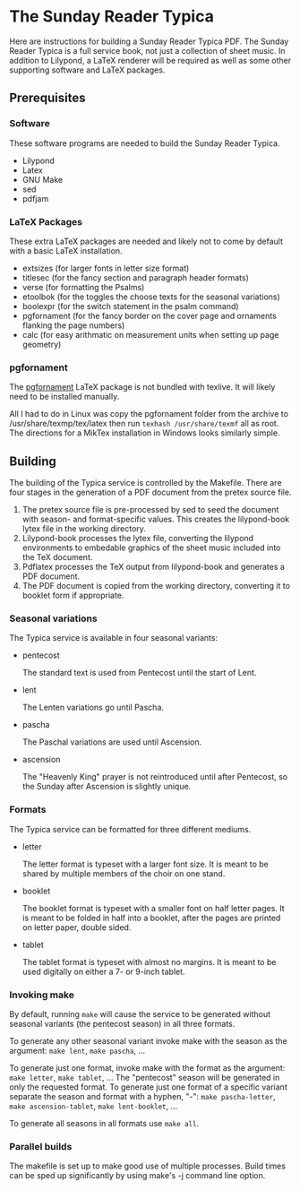 # The Sunday Reader Typica

Here are instructions for building a Sunday Reader Typica PDF.  The Sunday
Reader Typica is a full service book, not just a collection of sheet music.  In
addition to Lilypond, a LaTeX renderer will be required as well as some other
supporting software and LaTeX packages.

## Prerequisites

### Software

These software programs are needed to build the Sunday Reader Typica.

* Lilypond
* Latex
* GNU Make
* sed
* pdfjam

### LaTeX Packages

These extra LaTeX packages are needed and likely not to come by default with a
basic LaTeX installation.

* extsizes
  (for larger fonts in letter size format)
* titlesec
  (for the fancy section and paragraph header formats)
* verse
  (for formatting the Psalms)
* etoolbok
  (for the toggles the choose texts for the seasonal variations)
* boolexpr
  (for the switch statement in the psalm command)
* pgfornament
  (for the fancy border on the cover page and ornaments flanking the page numbers)
* calc
  (for easy arithmatic on measurement units when setting up page geometry)

### pgfornament

The [pgfornament](http://www.altermundus.com/pages/tkz/ornament/index.html)
LaTeX package is not bundled with texlive.  It will likely need to be installed
manually.

All I had to do in Linux was copy the pgfornament folder from the archive to
/usr/share/texmp/tex/latex then run `texhash /usr/share/texmf` all as root.  The
directions for a MikTex installation in Windows looks similarly simple.

## Building

The building of the Typica service is controlled by the Makefile.  There are
four stages in the generation of a PDF document from the pretex source file.

1. The pretex source file is pre-processed by sed to seed the document with
season- and format-specific values.  This creates the lilypond-book lytex file
in the working directory.
2. Lilypond-book processes the lytex file, converting the lilypond environments
to embedable graphics of the sheet music included into the TeX document.
3. Pdflatex processes the TeX output from lilypond-book and generates a PDF
document.
4. The PDF document is copied from the working directory, converting it to
booklet form if appropriate.

### Seasonal variations

The Typica service is available in four seasonal variants:

* pentecost

  The standard text is used from Pentecost until the start of Lent.

* lent

  The Lenten variations go until Pascha.

* pascha

  The Paschal variations are used until Ascension.

* ascension

  The "Heavenly King" prayer is not reintroduced until after Pentecost, so the
  Sunday after Ascension is slightly unique.

### Formats

The Typica service can be formatted for three different mediums.

* letter

  The letter format is typeset with a larger font size.  It is meant to be
  shared by multiple members of the choir on one stand.

* booklet

  The booklet format is typeset with a smaller font on half letter pages.  It is
  meant to be folded in half into a booklet, after the pages are printed on
  letter paper, double sided.

* tablet

  The tablet format is typeset with almost no margins.  It is meant to be used
  digitally on either a 7- or 9-inch tablet.

### Invoking make

By default, running `make` will cause the service to be generated without
seasonal variants (the pentecost season) in all three formats.

To generate any other seasonal variant invoke make with the season as the
argument: `make lent`, `make pascha`, ...

To generate just one format, invoke make with the format as the argument:
`make letter`, `make tablet`, ...
The "pentecost" season will be generated in only the requested format.
To generate just one format of a specific variant
separate the season and format with a hyphen, "-":
`make pascha-letter`, `make ascension-tablet`, `make lent-booklet`,
...

To generate all seasons in all formats use `make all`.

### Parallel builds

The makefile is set up to make good use of multiple processes.
Build times can be sped up significantly by using make's -j command line option.
